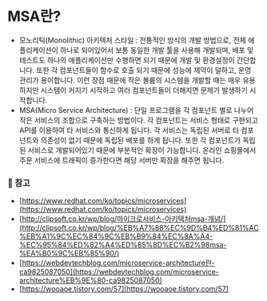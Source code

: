 # MSA란?
- 모노리틱(Monolithic) 아키텍처 스타일 : 전통적인 방식의 개발 방법으로, 전체 애플리케이션이 하나로 되어있어서 보통 동일한 개발 툴을 사용해 개발되며, 배포 및 테스트도 하나의 애플리케이션만 수행하면 되기 때문에 개발 및 환경설정이 간단합니다. 또한 각 컴포넌트들이 함수로 호출 되기 때문에 성능에 제약이 덜하고, 운영 관리가 용이합니다. 이런 장점 때문에 작은 볼륨의 시스템을 개발할 때는 매우 유용하지만 시스템이 커지기 시작하고 여러 컴포넌트들이 더해지면 문제가 발생하기 시작합니다.
- MSA(Micro Service Architecture) : 단일 프로그램을 각 컴포넌트 별로 나누어 작은 서비스의 조합으로 구축하는 방법이다. 각 컴포넌트는 서비스 형태로 구현되고 API를 이용하여 타 서비스와 통신하게 됩니다. 각 서비스는 독립된 서버로 타 컴포넌트와 의존성이 없기 때문에 독립된 배포를 하게 됩니다. 또한 각 컴포넌트가 독립된 서비스로 개발되어있기 때문에 부분적인 확장이 가능합니다. 온라인 쇼핑몰에서 주문 서비스에 트래픽이 증가한다면 해당 서버만 확장을 해주면 됩니다.

### 📗 참고
  - [https://www.redhat.com/ko/topics/microservices](https://www.redhat.com/ko/topics/microservices)
  - [http://clipsoft.co.kr/wp/blog/마이크로서비스-아키텍처msa-개념/](http://clipsoft.co.kr/wp/blog/%EB%A7%88%EC%9D%B4%ED%81%AC%EB%A1%9C%EC%84%9C%EB%B9%84%EC%8A%A4-%EC%95%84%ED%82%A4%ED%85%8D%EC%B2%98msa-%EA%B0%9C%EB%85%90/)
  - [https://webdevtechblog.com/microservice-architecture란-ca9825087050](https://webdevtechblog.com/microservice-architecture%EB%9E%80-ca9825087050)
  - [https://wooaoe.tistory.com/57](https://wooaoe.tistory.com/57)